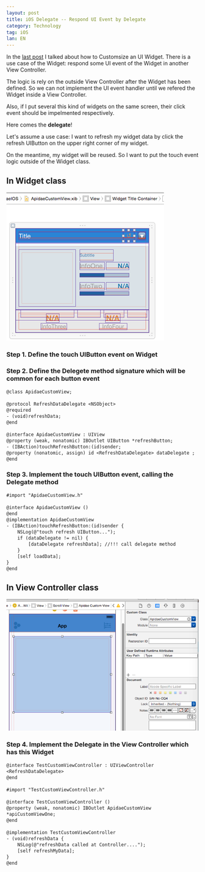```yaml
---
layout: post
title: iOS Delegate -- Respond UI Event by Delegate
category: Technology
tag: iOS
lan: EN
---
```


In the [last post](/way/ios-embed-table-view-cell-in-xib/) I talked about how to Customsize an UI Widget. There is a use case of the Widget: respond some UI event of the Widget in another View Controller.

<!--preview-->

The logic is rely on the outside View Controller after the Widget has been defined. So we can not implement the UI event handler until we refered the Widget inside a View Controller.

Also, if I put several this kind of widgets on the same screen, their click event should be impelmented respectively.

Here comes the __delegate__!

Let's assume a use case: I want to refresh my widget data by click the refresh UIButton on the upper right corner of my widget.

On the meantime, my widget will be reused. So I want to put the touch event logic outside of the Widget class.

## In Widget class

![Widget](/images/ios-delegate/widget.png)

### Step 1. Define the touch UIButton event on Widget

### Step 2. Define the Delegete method signature which will be common for each button event

    @class ApidaeCustomView;

    @protocol RefreshDataDelegate <NSObject>
    @required
    - (void)refreshData;
    @end

    @interface ApidaeCustomView : UIView
    @property (weak, nonatomic) IBOutlet UIButton *refreshButton;
    - (IBAction)touchRefreshButton:(id)sender;
    @property (nonatomic, assign) id <RefreshDataDelegate> dataDelegate ;
    @end

### Step 3. Implement the touch UIButton event, calling the Delegate method

    #import "ApidaeCustomView.h"

    @interface ApidaeCustomView ()
    @end
    @implementation ApidaeCustomView
    - (IBAction)touchRefreshButton:(id)sender {
        NSLog(@"touch refresh UIButton...");
        if (dataDelegate != nil) {
            [dataDelegate refreshData]; //!!! call delegate method
        }
        [self loadData];
    }
    @end

## In View Controller class

![View Controller](/images/ios-delegate/viewController.png)

### Step 4. Implement the Delegate in the View Controller which has this Widget

    @interface TestCustomViewController : UIViewController <RefreshDataDelegate>
    @end

    #import "TestCustomViewController.h"

    @interface TestCustomViewController ()
    @property (weak, nonatomic) IBOutlet ApidaeCustomView *apiCustomViewOne;
    @end

    @implementation TestCustomViewController
    - (void)refreshData {
        NSLog(@"refreshData called at Controller....");
        [self refreshMyData];
    }
    @end
